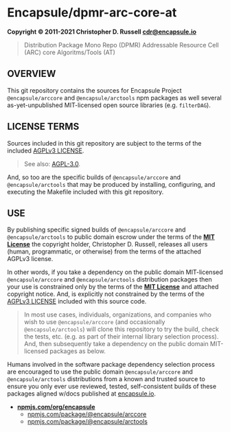 # Encapsule/dpmr-arc-core-at

**Copyright &copy; 2011-2021 Christopher D. Russell <cdr@encapsule.io>**

> Distribution Package Mono Repo (DPMR) Addressable Resource Cell (ARC) core Algoritms/Tools (AT)

## OVERVIEW

This git repository contains the sources for Encapsule Project `@encapsule/arccore` and `@encapsule/arctools` npm packages as well several as-yet-unpublished MIT-licensed open source libraries (e.g. `filterDAG`).

## LICENSE TERMS

Sources included in this git repository are subject to the terms of the included [AGPLv3 LICENSE](./LICENSE).

> See also: [AGPL-3.0](https://opensource.org/licenses/AGPL-3.0).

And, so too are the specific builds of `@encapsule/arccore` and `@encapsule/arctools` that may be produced by installing, configuring, and executing the Makefile included with this git repository.

## USE

By publishing specific signed builds of `@encapsule/arccore` and `@encapsule/arctools` to public domain escrow under the terms of the [**MIT License**](https://opensource.org/licenses/MIT) the copyright holder, Christopher D. Russell, releases all users (human, programmatic, or otherwise) from the terms of the attached AGPLv3 license.

In other words, if you take a dependency on the public domain MIT-licensed `@encapsule/arccore` and `@encapsule/arctools` distribution packages then your use is constrained only by the terms of the [**MIT License**](https://opensource.org/licenses/MIT) and attached copyright notice. And, is explicitly not constrained by the terms of the [AGPLv3 LICENSE](./LICENSE) included with this source code.

> In most use cases, individuals, organizations, and companies who wish to use `@encapsule/arccore` (and occasionally `@encapsule/arctools`) will clone this repository to try the build, check the tests, etc. (e.g. as part of their internal library selection process). And, then subsequently take a dependency on the public domain MIT-licensed packages as below.

Humans involved in the software package dependency selection process are encouraged to use the public domain `@encapsule/arccore` and `@encapsule/arctools` distributions from a known and trusted source to ensure you only ever use reviewed, tested, self-consistent builds of these packages aligned w/docs published at [encapsule.io](https://encapsule.io).

- [**npmjs.com/org/encapsule**](https://www.npmjs.com/org/encapsule)
    - [npmjs.com/package/@encapsule/arccore](https://www.npmjs.com/package/@encapsule/arccore)
    - [npmjs.com/package/@encapsule/arctools](https://www.npmjs.com/package/@encapsule/arctools)

